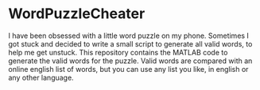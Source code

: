 # WordPuzzleCheater
I have been obsessed with a little word puzzle on my phone.
Sometimes I got stuck and decided to write a small script to generate all valid words, to help me get unstuck. 
This repository contains the MATLAB code to generate the valid words for the puzzle.
Valid words are compared with an online english list of words, but you can use any list you like, in english or any other language.
